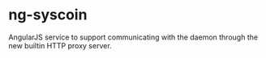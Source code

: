 ng-syscoin
==========

AngularJS service to support communicating with the daemon through the new builtin HTTP proxy server.
